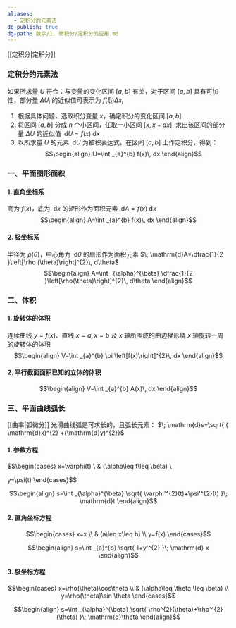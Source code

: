 ```yaml
---
aliases:
  - 定积分的元素法
dg-publish: true
dg-path: 数学/1. 微积分/定积分的应用.md
---
```


[[定积分\|定积分]]
### 定积分的元素法
如果所求量 $U$ 符合：与变量的变化区间 $[a,b]$ 有关，对于区间 $[a,b]$ 具有可加性，部分量 $\Delta U_{i}$ 的近似值可表示为 $f(\xi_{i})\Delta x_{i}$

1. 根据具体问题，选取积分变量 $x$，确定积分的变化区间 $[a,b]$
2. 将区间 $[a,b]$ 分成 $n$ 个小区间，任取一小区间 $[x,x+dx]$, 求出该区间的部分量 $\Delta U$ 的近似值 $\; \mathrm{d}U=f(x)\; \mathrm{d}x$
3. 以所求量 $U$ 的元素 $\; \mathrm{d}U$ 为被积表达式，在区间 $[a,b]$ 上作定积分，得到：
$$\begin{align}
U=\int _{a}^{b} f(x)\, dx 
\end{align}$$

### 一、平面图形面积

#### 1. 直角坐标系
高为 $f (x)$，底为 $\; \mathrm{d}x$ 的矩形作为面积元素 $\; \mathrm{d}A=f(x)\; \mathrm{d}x$
$$\begin{align}
A=\int _{a}^{b} f(x)\, dx 
\end{align}$$

#### 2. 极坐标系
半径为 $\rho(\theta)$，中心角为 $\; \mathrm{d}\theta$ 的扇形作为面积元素 $\; \mathrm{d}A=\dfrac{1}{2 }\left[\rho (\theta)\right]^{2}\, d\theta$
$$\begin{align}
A=\int _{\alpha}^{\beta} \dfrac{1}{2 }\left[\rho(\theta)\right]^{2}\, d\theta 
\end{align}$$

### 二、体积
#### 1. 旋转体的体积
连续曲线 $y=f(x)$、直线 $x=a,x=b$ 及 $x$ 轴所围成的曲边梯形绕 $x$ 轴旋转一周的旋转体的体积
$$\begin{align}
V=\int _{a}^{b} \pi \left[f(x)\right]^{2}\, dx 
\end{align}$$

#### 2. 平行截面面积已知的立体的体积
$$\begin{align}
V=\int _{a}^{b} A(x)\, dx 
\end{align}$$


### 三、平面曲线弧长
[[曲率\|弧微分]]
光滑曲线弧是可求长的，且弧长元素： $\; \mathrm{d}s=\sqrt{ ( \mathrm{d}x)^{2} +(\mathrm{d}y)^{2}}$

#### 1. 参数方程
$$\begin{cases}
x=\varphi(t) \\  & (\alpha\leq t\leq \beta) \\

y=\psi(t)
\end{cases}$$

$$\begin{align}
s=\int _{\alpha}^{\beta} \sqrt{ \varphi'^{2}(t)+\psi'^{2}(t) }\; \mathrm{d}t
\end{align}$$

#### 2. 直角坐标方程
$$\begin{cases}
x=x \\
 & (a\leq x\leq b) \\
y=f(x)
\end{cases}$$

$$\begin{align}
s=\int _{a}^{b} \sqrt{ 1+y'^{2} }\; \mathrm{d} x 
\end{align}$$

#### 3. 极坐标方程
$$\begin{cases}
x=\rho(\theta)\cos\theta  \\
 & (\alpha\leq \theta \leq \beta) \\
y=\rho(\theta)\sin \theta 
\end{cases}$$

$$\begin{align}
s=\int _{\alpha}^{\beta} \sqrt{ \rho^{2}(\theta)+\rho'^{2}(\theta) }\; \mathrm{d}\theta
\end{align}$$

